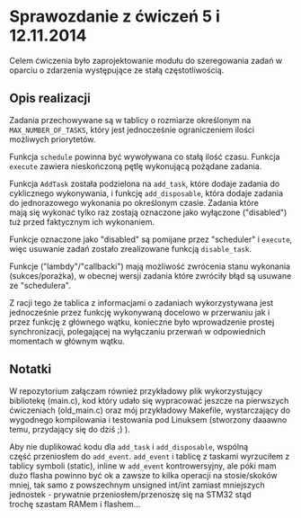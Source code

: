 Sprawozdanie z ćwiczeń 5 i 12.11.2014
=====================================

Celem ćwiczenia było zaprojektowanie modułu do szeregowania zadań w oparciu o zdarzenia występujące ze stałą częstotliwością.

## Opis realizacji
Zadania przechowywane są w tablicy o rozmiarze określonym na `MAX_NUMBER_OF_TASKS`, który jest jednocześnie ograniczeniem ilości możliwych priorytetów.

Funkcja `schedule` powinna być wywoływana co stałą ilość czasu. Funkcja `execute` zawiera nieskończoną pętlę wykonującą pożądane zadania.

Funkcja `AddTask` została podzielona na `add_task`, które dodaje zadania do cyklicznego wykonywania, i funkcję `add_disposable`, która dodaje zadania do jednorazowego wykonania po określonym czasie.
Zadania które mają się wykonać tylko raz zostają oznaczone jako wyłączone ("disabled") tuż przed faktycznym ich wykonaniem.

Funkcje oznaczone jako "disabled" są pomijane przez "scheduler" i `execute`, więc usuwanie zadań zostało zrealizowane funkcją `disable_task`.

Funkcje ("lambdy"/"callbacki") mają możliwość zwrócenia stanu wykonania (sukces/porażka), w obecnej wersji zadania które zwróciły błąd są usuwane ze "schedulera".

Z racji tego że tablica z informacjami o zadaniach wykorzystywana jest jednocześnie przez funkcję wykonywaną docelowo w przerwaniu jak i przez funkcję z głównego wątku, konieczne było wprowadzenie prostej synchronizacji,
polegającej na wyłączaniu przerwań w odpowiednich momentach w głównym wątku.

## Notatki
W repozytorium załączam również przykładowy plik wykorzystujący bibliotekę (main.c), kod który udało się wypracować jeszcze na pierwszych ćwiczeniach (old_main.c) oraz mój przykładowy Makefile, wystarczający do wygodnego kompilowania i testowania pod Linuksem (stworzony daaawno temu, przydający się do dziś ;) ).

Aby nie duplikować kodu dla `add_task` i `add_disposable`, wspólną część przeniosłem do `add_event`. `add_event` i tablicę z taskami wyrzuciłem z tablicy symboli (static), inline w `add_event` kontrowersyjny, ale póki mam dużo flasha powinno być ok a zawsze to kilka operacji na stosie/skoków mniej, tak samo z powszechnym unsigned int/int zamiast mniejszych jednostek - prywatnie przeniosłem/przenoszę się na STM32 stąd trochę szastam RAMem i flashem…
